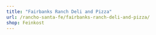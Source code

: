 ```yaml
---
title: "Fairbanks Ranch Deli and Pizza"
url: /rancho-santa-fe/fairbanks-ranch-deli-and-pizza/
shop: Feinkost
---
```

